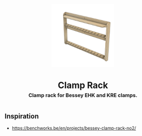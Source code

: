 <!-- 2023-10-26 -->

<p align="center">
  <img src="../../plans/clamp-rack/wireframe.png" width="40%"/>
</p>
<h1 align="center">
  Clamp Rack
  <br>
  <sup><sub><sup>Clamp rack for Bessey EHK and KRE clamps.<sup></sub>
</h1>


## Inspiration

- https://benchworks.be/en/projects/bessey-clamp-rack-no2/
